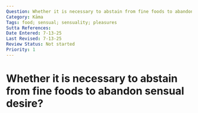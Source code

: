 ```yaml
---
Question: Whether it is necessary to abstain from fine foods to abandon sensual desire?
Category: Kāma
Tags: food; sensual; sensuality; pleasures
Sutta References:
Date Entered: 7-13-25
Last Revised: 7-13-25
Review Status: Not started
Priority: 1
---
```


# Whether it is necessary to abstain from fine foods to abandon sensual desire?
